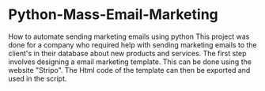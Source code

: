 # Python-Mass-Email-Marketing
How to automate sending marketing emails using python
This project was done for a company who required help with sending marketing emails to the client's in their database about new products and services.
The first step involves designing a email marketing template. This can be done using the website "Stripo". The Html code of the template can then be exported and used in the script.

